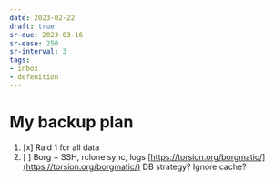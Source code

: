 ```yaml
---
date: 2023-02-22
draft: true
sr-due: 2023-03-16
sr-ease: 250
sr-interval: 3
tags:
- inbox
- defenition
---
```


# My backup plan

1. [x] Raid 1 for all data
2. [ ] Borg + SSH, rclone sync, logs [https://torsion.org/borgmatic/](https://torsion.org/borgmatic/) DB strategy?
       Ignore cache?